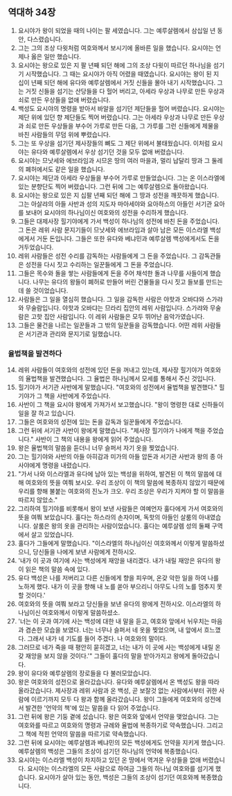 ## 역대하 34장

1. 요시야가 왕이 되었을 때의 나이는 팔 세였습니다. 그는 예루살렘에서 삼십일 년 동안, 다스렸습니다.
2. 그는 그의 조상 다윗처럼 여호와께서 보시기에 올바른 일을 했습니다. 요시야는 언제나 옳은 일만 했습니다.
3. 요시야는 왕으로 있은 지 팔 년째 되던 해에 그의 조상 다윗이 따르던 하나님을 섬기기 시작했습니다. 그 때는 요시야가 아직 어렸을 때였습니다. 요시야는 왕이 된 지 십이 년째 되던 해에 유다와 예루살렘에서 거짓 신들을 몰아 내기 시작했습니다. 그는 거짓 신들을 섬기는 산당들을 다 헐어 버리고, 아세라 우상과 나무로 만든 우상과 쇠로 만든 우상들을 없애 버렸습니다.
4. 백성도 요시야의 명령을 받아서 바알을 섬기던 제단들을 헐어 버렸습니다. 요시야는 제단 위에 있던 향 제단들도 찍어 버렸습니다. 그는 아세라 우상과 나무로 만든 우상과 쇠로 만든 우상들을 부수어 가루로 만든 다음, 그 가루를 그런 신들에게 제물을 바친 사람들의 무덤 위에 뿌렸습니다.
5. 그는 또 우상을 섬기던 제사장들의 뼈도 그 제단 위에서 불태웠습니다. 이처럼 요시야는 유다와 예루살렘에서 우상 섬기던 것을 모두 없애 버렸습니다.
6. 요시야는 므낫세와 에브라임과 시므온 땅의 여러 마을과, 멀리 납달리 땅과 그 둘레의 폐허에서도 같은 일을 했습니다.
7. 요시야는 제단과 아세라 우상들을 부수어 가루로 만들었습니다. 그는 온 이스라엘에 있는 분향단도 찍어 버렸습니다. 그런 뒤에 그는 예루살렘으로 돌아왔습니다.
8. 요시야는 왕으로 있은 지 십팔 년째 되던 해에 그 땅과 성전을 깨끗하게 했습니다. 그는 아살랴의 아들 사반과 성의 지도자 마아세야와 요아하스의 아들인 서기관 요아를 보내어 요시야의 하나님이신 여호와의 성전을 수리하게 했습니다.
9. 그들은 대제사장 힐기야에게 가서 백성이 하나님의 성전에 바친 돈을 주었습니다. 그 돈은 레위 사람 문지기들이 므낫세와 에브라임과 살아 남은 모든 이스라엘 백성에게서 거둔 돈입니다. 그들은 또한 유다와 베냐민과 예루살렘 백성에게서도 돈을 거두었습니다.
10. 레위 사람들은 성전 수리를 감독하는 사람들에게 그 돈을 주었습니다. 그 감독관들은 성전을 다시 짓고 수리하는 일꾼들에게 그 돈을 주었습니다.
11. 그들은 목수와 돌을 쌓는 사람들에게 돈을 주어 채석한 돌과 나무를 사들이게 했습니다. 나무는 유다의 왕들이 폐허로 만들어 버린 건물들을 다시 짓고 들보를 만드는 데 쓸 것이었습니다.
12. 사람들은 그 일을 열심히 했습니다. 그 일을 감독한 사람은 야핫과 오바댜와 스가랴와 무술람입니다. 야핫과 오바댜는 므라리 집안의 레위 사람입니다. 스가랴와 무술람은 고핫 집안 사람입니다. 이 레위 사람들은 모두 뛰어난 음악가였습니다.
13. 그들은 물건을 나르는 일꾼들과 그 밖의 일꾼들을 감독했습니다. 어떤 레위 사람들은 서기관과 관리와 문지기로 일했습니다.
### 율법책을 발견하다
14. 레위 사람들이 여호와의 성전에 있던 돈을 꺼내고 있는데, 제사장 힐기야가 여호와의 율법책을 발견했습니다. 그 율법은 하나님께서 모세를 통해서 주신 것입니다.
15. 힐기야가 서기관 사반에게 말했습니다. "여호와의 성전에서 율법책을 발견했다." 힐기야가 그 책을 사반에게 주었습니다.
16. 사반이 그 책을 요시야 왕에게 가져가서 보고했습니다. "왕이 명령한 대로 신하들이 일을 잘 하고 있습니다.
17. 그들은 여호와의 성전에 있는 돈을 감독과 일꾼들에게 주었습니다.
18. 그런 뒤에 서기관 사반이 왕에게 말했습니다. "제사장 힐기야가 나에게 책을 주었습니다." 사반이 그 책의 내용을 왕에게 읽어 주었습니다.
19. 왕은 율법책의 말씀을 듣더니 너무 슬퍼서 자기 옷을 찢었습니다.
20. 그는 힐기야와 사반의 아들 아히감과 미가의 아들 압돈과 서기관 사반과 왕의 종 아사야에게 명령을 내렸습니다.
21. "가서 나와 이스라엘과 유다에 남아 있는 백성을 위하여, 발견된 이 책의 말씀에 대해 여호와의 뜻을 여쭤 보시오. 우리 조상이 이 책의 말씀에 복종하지 않았기 때문에 우리를 향해 불붙는 여호와의 진노가 크오. 우리 조상은 우리가 지켜야 할 이 말씀을 따르지 않았소."
22. 그리하여 힐기야를 비롯해서 왕이 보낸 사람들은 여예언자 훌다에게 가서 여호와의 뜻을 여쭤 보았습니다. 훌다는 하스라의 손자이며, 독핫의 아들인 살룸의 아내였습니다. 살룸은 왕의 옷을 관리하는 사람이었습니다. 훌다는 예루살렘 성의 둘째 구역에서 살고 있었습니다.
23. 훌다가 그들에게 말했습니다. "이스라엘의 하나님이신 여호와께서 이렇게 말씀하셨으니, 당신들을 나에게 보낸 사람에게 전하시오.
24. '내가 이 곳과 여기에 사는 백성에게 재앙을 내리겠다. 내가 내릴 재앙은 유다의 왕이 읽은 책의 말씀 속에 있다.
25. 유다 백성은 나를 저버리고 다른 신들에게 향을 피우며, 온갖 악한 일을 하여 나를 노하게 했다. 내가 이 곳을 향해 내 노를 쏟아 부으리니 아무도 나의 노를 멈추지 못할 것이다.'
26. 여호와의 뜻을 여쭤 보라고 당신들을 보낸 유다의 왕에게 전하시오. 이스라엘의 하나님이신 여호와께서 이렇게 말씀하셨소.
27. '너는 이 곳과 여기에 사는 백성에 대한 내 말을 듣고, 여호와 앞에서 뉘우치는 마음과 겸손한 모습을 보였다. 너는 너무나 슬퍼서 네 옷을 찢었으며, 내 앞에서 흐느꼈다. 그래서 내가 네 기도를 들어 주겠다. 나 여호와의 말이다.
28. 그러므로 네가 죽을 때 평안히 묻히겠고, 너는 내가 이 곳에 사는 백성에게 내릴 온갖 재앙을 보지 않을 것이다.'" 그들이 훌다의 말을 받아가지고 왕에게 돌아갔습니다.
29. 왕이 유다와 예루살렘의 장로들을 다 불러모았습니다.
30. 왕은 여호와의 성전으로 올라갔습니다. 유다와 예루살렘에서 온 백성도 왕을 따라 올라갔습니다. 제사장과 레위 사람과 온 백성, 곧 보잘것 없는 사람에서부터 귀한 사람에 이르기까지 모두 다 왕과 함께 올라갔습니다. 왕이 그들에게 여호와의 성전에서 발견한 '언약의 책'에 있는 말씀을 다 읽어 주었습니다.
31. 그런 뒤에 왕은 기둥 곁에 섰습니다. 왕은 여호와 앞에서 언약을 맺었습니다. 그는 여호와를 따르고 여호와의 명령과 규례와 율법에 복종하기로 약속했습니다. 그리고 그 책에 적힌 언약의 말씀을 따르기로 약속했습니다.
32. 그런 뒤에 요시야는 예루살렘과 베냐민의 모든 백성에게도 언약을 지키게 했습니다. 예루살렘의 백성은 그들의 조상이 섬기던 하나님의 언약에 복종했습니다.
33. 요시야는 이스라엘 백성이 차지하고 있던 온 땅에서 역겨운 우상들을 없애 버렸습니다. 요시야는 이스라엘의 모든 사람으로 하여금 그들의 하나님 여호와를 섬기게 했습니다. 요시야가 살아 있는 동안, 백성은 그들의 조상이 섬기던 여호와께 복종했습니다.